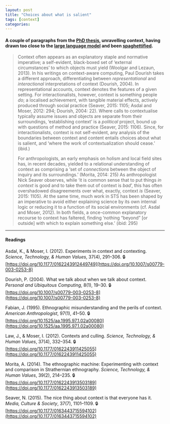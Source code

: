 ```yaml
---  
layout: post
title: "Choices about what is salient"
tags: [context]
categories:
---
```


#### A couple of paragraphs from the [PhD thesis](../../../../../phd), unravelling context, having drawn too close to the [large language model](http://ai.stanford.edu/blog/understanding-incontext/) and been [spaghettified](https://science.nasa.gov/universe/what-happens-when-something-gets-too-close-to-a-black-hole/).

> Context often appears as an explanatory staple and normative imperative; a self-evident, black-boxed set of ‘external circumstances’ to which objects must yield (Woolgar and Lezaun, 2013). In his writings on context-aware computing, Paul Dourish takes a different approach, differentiating between _representational_ and _interactional_ interpretations of context (Dourish, 2004). In representational accounts, context denotes the features of a given setting. For interactionalists, however, context is something people _do_; a localised achievement, with tangible material effects, actively produced through social practice (Seaver, 2015: 1105; Asdal and Moser, 2012: 294; Dourish, 2004: 22). Where calls to contextualise typically assume issues and objects are separate from their surroundings, ‘establishing context’ is a _political_ project, bound up with questions of method and practice (Seaver, 2015: 1106). Since, for interactionalists, context is not self-evident, any analysis of the boundaries between context and content entails choices about what is salient, and ‘where the work of contextualization should cease.’ (ibid.)
>
> For anthropologists, an early emphasis on holism and local field sites has, in recent decades, yielded to a relational understanding of context as comprising a ‘set of _connections_ between the object of inquiry and its surroundings.’ (Morita, 2014: 215) As anthropologist Nick Seaver observes, while ‘it is common sense that to put things _in context_ is good and to take them out of context is _bad_’, this has often overshadowed disagreements over what, exactly, context _is_ (Seaver, 2015: 1105). At the same time, much work in STS has been shaped by an imperative to avoid either explaining science by its own internal logic or reducing it to a function of its social environments (cf. Asdal and Moser, 2012). In both fields, a once-common explanatory recourse to context has faltered, finding ‘nothing “beyond” [or outside] with which to explain something else.’ (ibid: 295)

---

#### Readings

Asdal, K., & Moser, I. (2012). Experiments in context and contexting. _Science, Technology, & Human Values_, 37(4), 291–306. 🔒[https://doi.org/10.1177/0162243912449749](https://doi.org/10.1007/s00779-003-0253-8)

Dourish, P. (2004). What we talk about when we talk about context. _Personal and Ubiquitous Computing_, 8(1), 19–30. 🔒[https://doi.org/10.1007/s00779-003-0253-8](https://doi.org/10.1007/s00779-003-0253-8)

Fabian, J. (1995). Ethnographic misunderstanding and the perils of context. _American Anthropologist_, 97(1), 41–50. 🔒[https://doi.org/10.1525/aa.1995.97.1.02a00080](https://doi.org/10.1525/aa.1995.97.1.02a00080)

Law, J., & Moser, I. (2012). Contexts and culling. _Science, Technology, & Human Values_, 37(4), 332–354. 🔒[https://doi.org/10.1177/0162243911425055](https://doi.org/10.1177/0162243911425055)

Morita, A. (2014). The ethnographic machine: Experimenting with context and comparison in Strathernian ethnography. _Science, Technology, & Human Values_, 39(2), 214–235. 🔒[https://doi.org/10.1177/0162243913503189](https://doi.org/10.1177/0162243913503189)

Seaver, N. (2015). The nice thing about context is that everyone has it. _Media, Culture & Society_, 37(7), 1101–1109. 🔒[https://doi.org/10.1177/0163443715594102](https://doi.org/10.1177/0163443715594102)